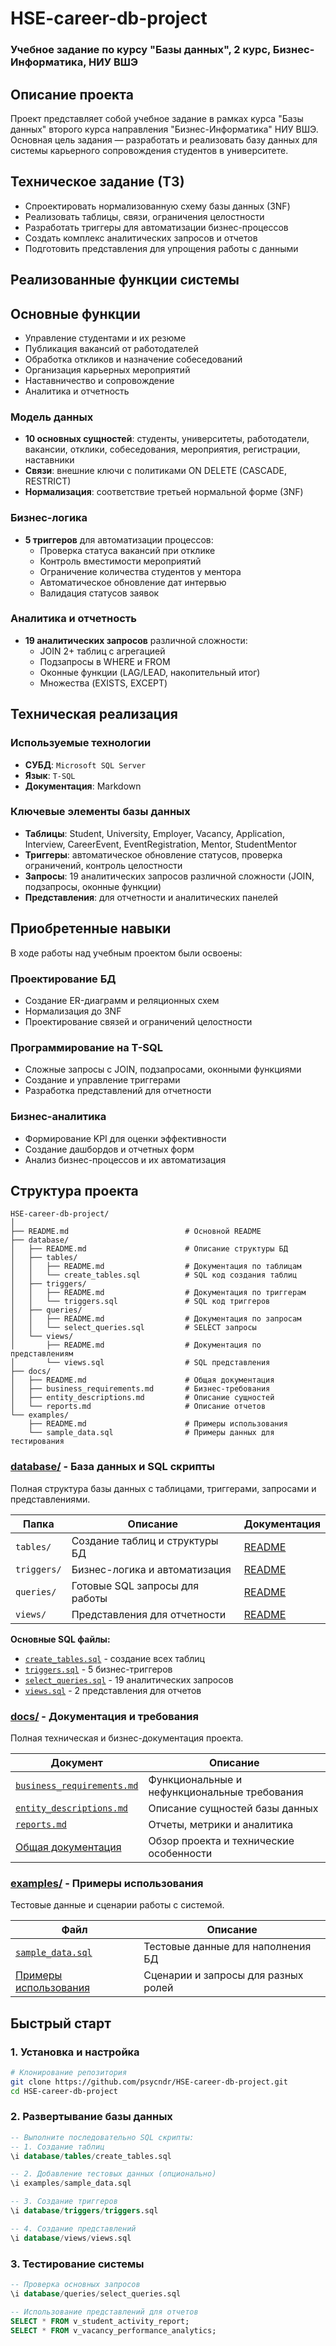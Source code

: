 # HSE-career-db-project

### Учебное задание по курсу "Базы данных", 2 курс, Бизнес-Информатика, НИУ ВШЭ

## Описание проекта
Проект представляет собой учебное задание в рамках курса "Базы данных" второго курса направления "Бизнес-Информатика" НИУ ВШЭ. Основная цель задания — разработать и реализовать базу данных для системы карьерного сопровождения студентов в университете.

## Техническое задание (ТЗ)
- Спроектировать нормализованную схему базы данных (3NF)
- Реализовать таблицы, связи, ограничения целостности
- Разработать триггеры для автоматизации бизнес-процессов
- Создать комплекс аналитических запросов и отчетов
- Подготовить представления для упрощения работы с данными


## Реализованные функции системы

## Основные функции
- Управление студентами и их резюме
- Публикация вакансий от работодателей
- Обработка откликов и назначение собеседований
- Организация карьерных мероприятий
- Наставничество и сопровождение
- Аналитика и отчетность

### Модель данных
- **10 основных сущностей**: студенты, университеты, работодатели, вакансии, отклики, собеседования, мероприятия, регистрации, наставники
- **Связи**: внешние ключи с политиками ON DELETE (CASCADE, RESTRICT)
- **Нормализация**: соответствие третьей нормальной форме (3NF)

### Бизнес-логика
- **5 триггеров** для автоматизации процессов:
  - Проверка статуса вакансий при отклике
  - Контроль вместимости мероприятий
  - Ограничение количества студентов у ментора
  - Автоматическое обновление дат интервью
  - Валидация статусов заявок

### Аналитика и отчетность
- **19 аналитических запросов** различной сложности:
  - JOIN 2+ таблиц с агрегацией
  - Подзапросы в WHERE и FROM
  - Оконные функции (LAG/LEAD, накопительный итог)
  - Множества (EXISTS, EXCEPT)

## Техническая реализация

### Используемые технологии
- **СУБД**: `Microsoft SQL Server`
- **Язык**: `T-SQL`
- **Документация**: Markdown

### Ключевые элементы базы данных
- **Таблицы**: Student, University, Employer, Vacancy, Application, Interview, CareerEvent, EventRegistration, Mentor, StudentMentor
- **Триггеры**: автоматическое обновление статусов, проверка ограничений, контроль целостности
- **Запросы**: 19 аналитических запросов различной сложности (JOIN, подзапросы, оконные функции)
- **Представления**: для отчетности и аналитических панелей

## Приобретенные навыки
В ходе работы над учебным проектом были освоены:

### Проектирование БД
- Создание ER-диаграмм и реляционных схем
- Нормализация до 3NF
- Проектирование связей и ограничений целостности

### Программирование на T-SQL
- Сложные запросы с JOIN, подзапросами, оконными функциями
- Создание и управление триггерами
- Разработка представлений для отчетности

### Бизнес-аналитика
- Формирование KPI для оценки эффективности
- Создание дашбордов и отчетных форм
- Анализ бизнес-процессов и их автоматизация

## Структура проекта
```
HSE-career-db-project/
│
├── README.md                          # Основной README
├── database/
│   ├── README.md                      # Описание структуры БД
│   ├── tables/
│   │   ├── README.md                  # Документация по таблицам
│   │   └── create_tables.sql          # SQL код создания таблиц
│   ├── triggers/
│   │   ├── README.md                  # Документация по триггерам
│   │   └── triggers.sql               # SQL код триггеров
│   ├── queries/
│   │   ├── README.md                  # Документация по запросам
│   │   └── select_queries.sql         # SELECT запросы
│   └── views/
│       ├── README.md                  # Документация по представлениям
│       └── views.sql                  # SQL представления
├── docs/
│   ├── README.md                      # Общая документация
│   ├── business_requirements.md       # Бизнес-требования
│   ├── entity_descriptions.md         # Описание сущностей
│   └── reports.md                     # Описание отчетов
└── examples/
    ├── README.md                      # Примеры использования
    └── sample_data.sql                # Примеры данных для тестирования
```

### [database/](database/) - База данных и SQL скрипты
Полная структура базы данных с таблицами, триггерами, запросами и представлениями.

| Папка | Описание | Документация |
|-------|----------|--------------|
| `tables/` | Создание таблиц и структуры БД | [README](database/tables/README.md) |
| `triggers/` | Бизнес-логика и автоматизация | [README](database/triggers/README.md) |
| `queries/` | Готовые SQL запросы для работы | [README](database/queries/README.md) |
| `views/` | Представления для отчетности | [README](database/views/README.md) |

**Основные SQL файлы:**
- [`create_tables.sql`](database/tables/create_tables.sql) - создание всех таблиц
- [`triggers.sql`](database/triggers/triggers.sql) - 5 бизнес-триггеров  
- [`select_queries.sql`](database/queries/select_queries.sql) - 19 аналитических запросов
- [`views.sql`](database/views/views.sql) - 2 представления для отчетов

### [docs/](docs/) - Документация и требования
Полная техническая и бизнес-документация проекта.

| Документ | Описание |
|----------|----------|
| [`business_requirements.md`](docs/business_requirements.md) | Функциональные и нефункциональные требования |
| [`entity_descriptions.md`](docs/entity_descriptions.md) | Описание сущностей базы данных |
| [`reports.md`](docs/reports.md) | Отчеты, метрики и аналитика |
| [Общая документация](docs/README.md) | Обзор проекта и технические особенности |

### [examples/](examples/) - Примеры использования
Тестовые данные и сценарии работы с системой.

| Файл | Описание |
|------|----------|
| [`sample_data.sql`](examples/sample_data.sql) | Тестовые данные для наполнения БД |
| [Примеры использования](examples/README.md) | Сценарии и запросы для разных ролей |

## Быстрый старт

### 1. Установка и настройка
```bash
# Клонирование репозитория
git clone https://github.com/psycndr/HSE-career-db-project.git
cd HSE-career-db-project
```
### 2. Развертывание базы данных
```sql
-- Выполните последовательно SQL скрипты:
-- 1. Создание таблиц
\i database/tables/create_tables.sql

-- 2. Добавление тестовых данных (опционально)
\i examples/sample_data.sql

-- 3. Создание триггеров
\i database/triggers/triggers.sql

-- 4. Создание представлений
\i database/views/views.sql
```
### 3. Тестирование системы
```sql
-- Проверка основных запросов
\i database/queries/select_queries.sql

-- Использование представлений для отчетов
SELECT * FROM v_student_activity_report;
SELECT * FROM v_vacancy_performance_analytics;
```
